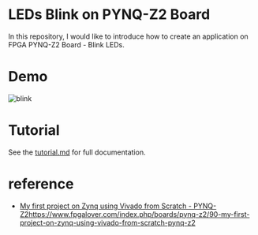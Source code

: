 # LEDs Blink on PYNQ-Z2 Board
  
In this repository, I would like to introduce how to create an application on FPGA PYNQ-Z2 Board - Blink LEDs.  

# Demo

![blink](https://github.com/HocJ2me/LED-Blink-Verilog-PYNQ-Z2/assets/45262669/29e8a63d-2a6d-4786-8fcc-8cc0b7cd2b69)

# Tutorial 

See the [tutorial.md](https://github.com/HocJ2me/LED-Blink-Verilog-PYNQ-Z2/blob/main/Tutorial.md) for full documentation.

# reference 

* [My first project on Zynq using Vivado from Scratch - PYNQ-Z2](https://www.fpgalover.com/index.php/boards/pynq-z2/90-my-first-project-on-zynq-using-vivado-from-scratch-pynq-z2)https://www.fpgalover.com/index.php/boards/pynq-z2/90-my-first-project-on-zynq-using-vivado-from-scratch-pynq-z2

